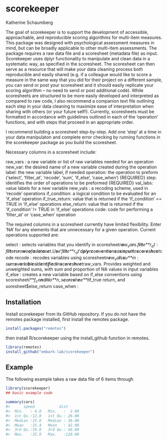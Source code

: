 
<!-- README.md is generated from README.Rmd. Please edit that file -->

# scorekeeper

<!-- badges: start -->
<!-- badges: end -->

Katherine Schaumberg

The goal of scorekeeper is to support the development of accessible,
approachable, and reproducible scoring algorithms for multi-item
measures. This package was designed with psychological assessment
measures in mind, but can be broadly applicable to other multi-item
assessments. The package requires a raw data file and a scoresheet
(metadata file) as input. Scorekeeper uses dplyr functionality to
manipulate and clean data in a systematic way, as specified in the
scoresheet. The scoresheet can then serve as a resource that will make
your data cleaning process both reproducible and easily shared (e.g. if
a colleague would like to score a measure in the same way that you did
for their project on a different sample, you can send or post your
scoresheet and it should easily replicate your scoring algorithm – no
need to send or post additional code). While scoresheets are structured
to be more easily developed and interpreted as compared to raw code, I
also recommend a companion text file outlining each step in your data
cleaning to maximize ease of interpretation when sharing with others (or
your future self!). Currently, scoresheets must be formatted in
accordance with guidelines outlined in each of the ‘operation’
functions, and with steps that proceed in an appropriate order.

I recommend building a scoresheet step-by-step. Add one ‘step’ at a time
in your data manipulaton and complete error checking by running
functions in the scorekeeper package as you build the scoresheet.

Necessary columns in a scoresheet include:

raw\_vars : a raw variable or list of raw variables needed for an
operation new\_var: the desired name of a new variable created during
the operation label: the new variable label, if needed operation: the
operation to preform (‘select’, ‘filter\_at’, ‘recode’, ‘sum’,
‘if\_else’, ‘case\_when’) {REQUIRED} step: identifies the order of
operations to be preformed {REQUIRED} val\_labs: value labels for a new
variable new\_vals : a recoding scheme, used in ‘recode’ operations
if\_condition: a logical condition to be evaluated for an ‘if\_else’
operation if\_true\_return: value that is returned if the
‘if\_condition’ == TRUE in ‘if\_else’ operations else\_return: value
that is returned if the ‘if\_condition’ != TRUE in ‘if\_else’ operations
code: code for performing a ‘filter\_at’ or ‘case\_when’ operation

The required columns in a scoresheet currently have limited flexibility.
Enter ‘NA’ for any elements that are unnecessary for a given operation.
Current operations supported are:

select : selects variables that you identify in
scoresheet*r**a**w*<sub>*v*</sub>*a**r**s*.*f**i**l**t**e**r*<sub>*a*</sub>*t* : *f**i**l**t**e**r**s**r**o**w**s**o**f**a**d**a**t**a**s**e**t*.*U**s**e*′*f**i**l**t**e**r*<sub>*a*</sub>*t*′*d**p**l**y**r**c**o**n**v**e**n**t**i**o**n**s**a**s**i**n**p**u**t**t**o**s**c**o**r**e**s**h**e**e**t*code
recode : recodes variables using
scoresheet*n**e**w*<sub>*v*</sub>*a**l**s**s**u**m* : *s**u**m**s**v**a**r**i**a**b**l**e**s**i**d**e**n**t**i**f**i**e**d**i**n**s**c**o**r**e**s**h**e**e**t*raw\_vars.
Provides weighted and unweighted sums, with sum and proportion of NA
values in input variables if\_else : creates a new variable based on
if\_else conventions using
scoresheet*i**f*<sub>*c*</sub>*o**n**d**i**t**i**o**n*, *s**c**o**r**e**s**h**e**e**t*if\_true
return, and soresheet$else\_return case\_when :

## Installation

Install scorekeeper from its GitHub repository. If you do not have the
remotes package installed, first install the remotes package.

``` r
install.packages("remotes")
```

then install R/scorekeeper using the install\_github function in
remotes.

``` r
library(remotes)
install_github("embark-lab/scorekeeper")
```

## Example

The following example takes a raw data file of 6 items through

``` r
library(scorekeeper)
## basic example code
```

``` r
summary(cars)
#>      speed           dist       
#>  Min.   : 4.0   Min.   :  2.00  
#>  1st Qu.:12.0   1st Qu.: 26.00  
#>  Median :15.0   Median : 36.00  
#>  Mean   :15.4   Mean   : 42.98  
#>  3rd Qu.:19.0   3rd Qu.: 56.00  
#>  Max.   :25.0   Max.   :120.00
```
